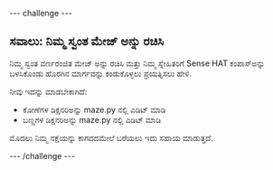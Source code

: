 \--- challenge \---

## ಸವಾಲು: ನಿಮ್ಮ ಸ್ವಂತ ಮೇಜ್ ಅನ್ನು ರಚಿಸಿ

ನಿಮ್ಮ ಸ್ವಂತ ವರ್ಣರಂಜಿತ ಮೇಜ್ ಅನ್ನು ರಚಿಸಿ ಮತ್ತು ನಿಮ್ಮ ಸ್ನೇಹಿತರಿಗೆ Sense HAT ಕಂಪಾಸ್ಅನ್ನು ಬಳಸಿಕೊಂಡು ಹೊರಗಿನ ಮಾರ್ಗವನ್ನು ಕಂಡುಕೊಳ್ಳಲು ಪ್ರಯತ್ನಿಸಲು ಹೇಳಿ.

ನೀವು ಇದನ್ನು ಮಾಡಬೇಕಾಗಿದೆ:

+ ಕೋಣೆಗಳ ಡಿಕ್ಷನರಿಅನ್ನು maze.py ನಲ್ಲಿ ಎಡಿಟ್ ಮಾಡಿ
+ ಬಣ್ಣಗಳ ಡಿಕ್ಷನರಿಅನ್ನು maze.py ನಲ್ಲಿ ಎಡಿಟ್ ಮಾಡಿ

ಮೊದಲು ನಿಮ್ಮ ನಕ್ಷೆಯನ್ನು ಕಾಗದದಮೇಲೆ ಬರೆಯಲು ಇದು ಸಹಾಯ ಮಾಡುತ್ತದೆ.

\--- /challenge \---